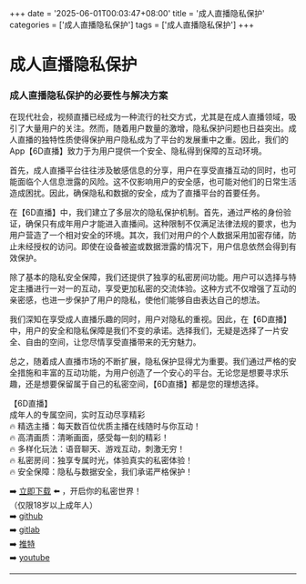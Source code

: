+++
date = '2025-06-01T00:03:47+08:00'
title = '成人直播隐私保护'
categories = ['成人直播隐私保护']
tags = ['成人直播隐私保护']
+++

# 成人直播隐私保护

### 成人直播隐私保护的必要性与解决方案

在现代社会，视频直播已经成为一种流行的社交方式，尤其是在成人直播领域，吸引了大量用户的关注。然而，随着用户数量的激增，隐私保护问题也日益突出。成人直播的独特性质使得保护用户隐私成为了平台的发展重中之重。因此，我们的App【6D直播】致力于为用户提供一个安全、隐私得到保障的互动环境。

首先，成人直播平台往往涉及敏感信息的分享，用户在享受直播互动的同时，也可能面临个人信息泄露的风险。这不仅影响用户的安全感，也可能对他们的日常生活造成困扰。因此，确保隐私和数据的安全，成为了直播平台的首要任务。

在【6D直播】中，我们建立了多层次的隐私保护机制。首先，通过严格的身份验证，确保只有成年用户才能进入直播间。这种限制不仅满足法律法规的要求，也为用户营造了一个相对安全的环境。其次，我们对用户的个人数据采用加密存储，防止未经授权的访问。即使在设备被盗或数据泄露的情况下，用户信息依然会得到有效保护。

除了基本的隐私安全保障，我们还提供了独享的私密房间功能。用户可以选择与特定主播进行一对一的互动，享受更加私密的交流体验。这种方式不仅增强了互动的亲密感，也进一步保护了用户的隐私，使他们能够自由表达自己的想法。

我们深知在享受成人直播乐趣的同时，用户对隐私的重视。因此，在【6D直播】中，用户的安全和隐私保障是我们不变的承诺。选择我们，无疑是选择了一片安全、自由的空间，让您尽情享受直播带来的无穷魅力。

总之，随着成人直播市场的不断扩展，隐私保护显得尤为重要。我们通过严格的安全措施和丰富的互动功能，为用户创造了一个安心的平台。无论您是想要寻求乐趣，还是想要保留属于自己的私密空间，【6D直播】都是您的理想选择。

【6D直播】  
成年人的专属空间，实时互动尽享精彩  
🔥 精选主播：每天数百位优质主播在线随时与你互动！  
🔥 高清画质：清晰画面，感受每一刻的精彩！  
🔥 多样化玩法：语音聊天、游戏互动，刺激无穷！  
🔥 私密房间：独享专属时光，体验真实的私密体验！  
🔥 安全保障：隐私与数据安全，我们承诺严格保护！  

➡️ [立即下载](https://down123.s3.ap-east-1.amazonaws.com/down/down.html?channelCode=blog) ⬅️ ，开启你的私密世界！  
（仅限18岁以上成年人）  
➡️ [github](https://aldult-live.github.io/)  
➡️ [gitlab](https://seo-09598d.gitlab.io/)  
➡️ [推特](https://x.com/wegame33)  
➡️ [youtube](https://www.youtube.com/@6Dlive)  

---
